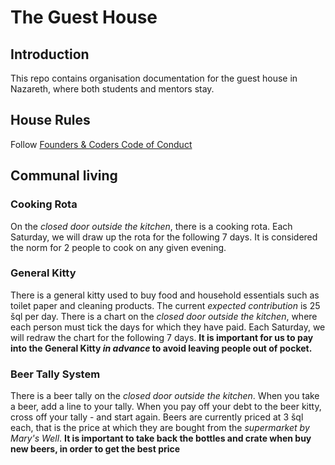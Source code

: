 # The Guest House

## Introduction

This repo contains organisation documentation for the guest house in Nazareth, where both students and mentors stay.

## House Rules

Follow [Founders & Coders Code of Conduct](https://github.com/foundersandcoders/master-reference/blob/master/code_of_conduct.md)

## Communal living

### Cooking Rota

On the _closed door outside the kitchen_, there is a cooking rota. Each Saturday, we will draw up the rota for the following 7 days. It is considered the norm for 2 people to cook on any given evening.

### General Kitty

There is a general kitty used to buy food and household essentials such as toilet paper and cleaning products. The current _expected contribution_ is 25 šql per day. There is a chart on the _closed door outside the kitchen_, where each person must tick the days for which they have paid. Each Saturday, we will redraw the chart for the following 7 days.
**It is important for us to pay into the General Kitty _in advance_ to avoid leaving people out of pocket.**

### Beer Tally System

There is a beer tally on the _closed door outside the kitchen_. When you take a beer, add a line to your tally. When you pay off your debt to the beer kitty, cross off your tally - and start again. Beers are currently priced at 3 šql each, that is the price at which they are bought from the _supermarket by Mary's Well_. 
**It is important to take back the bottles and crate when buy new beers, in order to get the best price**

